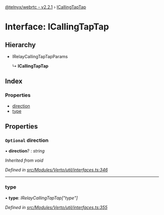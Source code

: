 [@telnyx/webrtc - v2.2.1](../README.md) › [ICallingTapTap](icallingtaptap.md)

# Interface: ICallingTapTap

## Hierarchy

* IRelayCallingTapTapParams

  ↳ **ICallingTapTap**

## Index

### Properties

* [direction](icallingtaptap.md#optional-direction)
* [type](icallingtaptap.md#type)

## Properties

### `Optional` direction

• **direction**? : *string*

*Inherited from void*

*Defined in [src/Modules/Verto/util/interfaces.ts:346](https://github.com/team-telnyx/webrtc/blob/1cfde20/packages/js/src/Modules/Verto/util/interfaces.ts#L346)*

___

###  type

• **type**: *IRelayCallingTapTap["type"]*

*Defined in [src/Modules/Verto/util/interfaces.ts:355](https://github.com/team-telnyx/webrtc/blob/1cfde20/packages/js/src/Modules/Verto/util/interfaces.ts#L355)*
